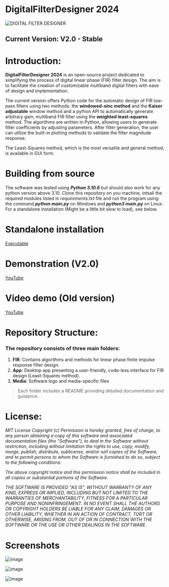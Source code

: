 # DigitalFilterDesigner 2024
![DIGITAL FILTER DESIGNER](https://github.com/Fadi-Eid/DigitalFilterDesigner2024/assets/113466842/5a0c8081-733b-4910-a24a-2634a2bf702a)

## Current Version: V2.0 - Stable

# Introduction:
**DigitalFilterDesigner 2024** is an open-source project dedicated to simplifying the process of digital linear phase (FIR) filter design. The aim is to facilitate the creation of customizable multiband digital filters with ease of design and implementation.

The current version offers Python code for the automatic design of FIR low-pass filters using two methods: the __**windowed-sinc method**__ and the __**Kaiser adjustable**__ window method and a python API to automatically generate arbitrary gain, multiband FIR filter using the __**weighted least-squares**__ method. The algorithms are written in Python, allowing users to generate filter coefficients by adjusting parameters. After filter generation, the user can utilize the built-in plotting methods to validate the filter magnitude response.

The Least-Squares method, which is the most versatile and general method, is available in GUI form.

# Building from source
The software was tested using **_Python 3.10.6_** but should also work for any python version above 3.10.
Clone this repository on you machine, intsall the required modules listed in _requirements.txt_ file and run the program using the command _**python main.py**_ on Windows and _**python3 main.py**_ on Linux.
For a standalone installation (Might be a little bit slow to load), see below.


# Standalone installation
[Executable](https://drive.google.com/file/d/126CAmOu6LSp0hBe2PsIUMlClEP6Mb2Om/view?usp=sharing)


# Demonstration (V2.0)
[YouTube](https://youtu.be/LXTdjXytBno?si=6UF3J5w3Hi518mu3)

# Video demo (Old version)
[YouTube](https://youtu.be/WzR1Gm4fmk0)

# Repository Structure:
### The repository consists of three main folders:

1. **FIR**: Contains algorithms and methods for linear phase finite impulse response filter design.
2. **App**: Desktop app presenting a user-friendly, code-less interface for FIR design (Least-Squares method).
3. **Media**: Software logo and media-specific files

> Each folder includes a README providing detailed documentation and guidance.

# License:
*MIT License
Copyright (c)
Permission is hereby granted, free of charge, to any person obtaining a copy
of this software and associated documentation files (the "Software"), to deal
in the Software without restriction, including without limitation the rights
to use, copy, modify, merge, publish, distribute, sublicense, and/or sell
copies of the Software, and to permit persons to whom the Software is
furnished to do so, subject to the following conditions:*

*The above copyright notice and this permission notice shall be included in all
copies or substantial portions of the Software.*

*THE SOFTWARE IS PROVIDED "AS IS", WITHOUT WARRANTY OF ANY KIND, EXPRESS OR
IMPLIED, INCLUDING BUT NOT LIMITED TO THE WARRANTIES OF MERCHANTABILITY,
FITNESS FOR A PARTICULAR PURPOSE AND NONINFRINGEMENT. IN NO EVENT SHALL THE
AUTHORS OR COPYRIGHT HOLDERS BE LIABLE FOR ANY CLAIM, DAMAGES OR OTHER
LIABILITY, WHETHER IN AN ACTION OF CONTRACT, TORT OR OTHERWISE, ARISING FROM,
OUT OF OR IN CONNECTION WITH THE SOFTWARE OR THE USE OR OTHER DEALINGS IN THE
SOFTWARE.*

# Screenshots
![image](https://github.com/Fadi-Eid/DigitalFilterDesigner2024/assets/113466842/f0064b10-096b-4dfe-b6ee-300dc5e948ee)


![image](https://github.com/Fadi-Eid/DigitalFilterDesigner2024/assets/113466842/76ef7e28-3c70-439d-823b-33a964752fd7)



![image](https://github.com/Fadi-Eid/DigitalFilterDesigner2024/assets/113466842/8e486633-400b-48f1-b0a8-a2aae55f5097)





